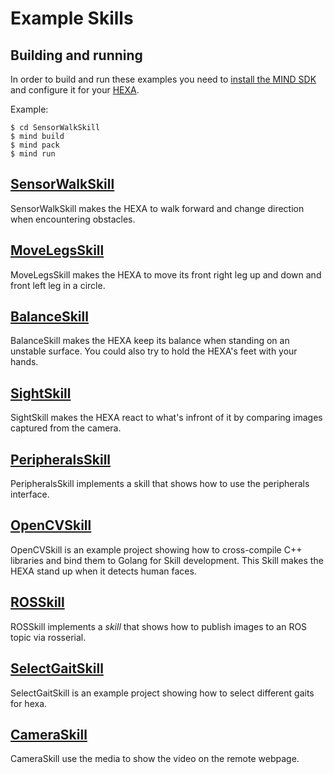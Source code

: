 # Example Skills

## Building and running
In order to build and run these examples you need to [install the MIND SDK](https://www.vincross.com/developer/introduction/getting-started/macos-&-linux)
and configure it for your [HEXA](https://www.vincross.com/hexa).

Example:
```
$ cd SensorWalkSkill
$ mind build
$ mind pack
$ mind run
``` 

## [SensorWalkSkill](SensorWalkSkill)
SensorWalkSkill makes the HEXA to walk forward and change direction when encountering obstacles.

## [MoveLegsSkill](MoveLegsSkill)
MoveLegsSkill makes the HEXA to move its front right leg up and down and front left leg in a circle.

## [BalanceSkill](BalanceSkill)
BalanceSkill makes the HEXA keep its balance when standing on an unstable
surface. You could also try to hold the HEXA's feet with your hands. 

## [SightSkill](SightSkill)
SightSkill makes the HEXA react to what's infront of it by comparing images captured from the camera.

## [PeripheralsSkill](PeripheralsSkill)
PeripheralsSkill implements a skill that shows how to use the peripherals interface.

## [OpenCVSkill](OpenCVSkill)
OpenCVSkill is an example project showing how to cross-compile C++ libraries and bind them to Golang for Skill development. 
This Skill makes the HEXA stand up when it detects human faces.

## [ROSSkill](ROSSkill)
ROSSkill implements a *skill* that shows how to publish images to an ROS topic via rosserial.

## [SelectGaitSkill](SelectGaitSkill)
SelectGaitSkill is an example project showing how to select different gaits for hexa.

## [CameraSkill](CameraSkill)
CameraSkill use the media to show the video on the remote webpage.

